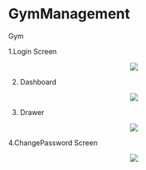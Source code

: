 # GymManagement
Gym


1.Login Screen

<div align="center">
    <img src="https://user-images.githubusercontent.com/17780617/69951642-a1bc6480-151b-11ea-9264-79ab7efc71e6.png"
         </img> 
</div>

2. Dashboard


<div align="center">
    <img src="https://user-images.githubusercontent.com/17780617/69951647-a4b75500-151b-11ea-9bc2-29d48151c1ff.png"
         </img> 
</div>


3. Drawer 


<div align="center">
    <img src="https://user-images.githubusercontent.com/17780617/69951652-a7b24580-151b-11ea-9e7d-e4525807df43.png"
         </img> 
</div>


4.ChangePassword Screen

<div align="center">
    <img src="https://user-images.githubusercontent.com/17780617/69951656-aaad3600-151b-11ea-95e4-42365974bfc0.png"
         </img> 
</div>






